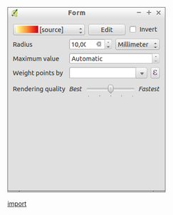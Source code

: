 ![](../images/QgsHeatmapRendererWidget-standalone.png)

[import](../gui/qgis-sample-QgsHeatmapRendererWidget.py)

